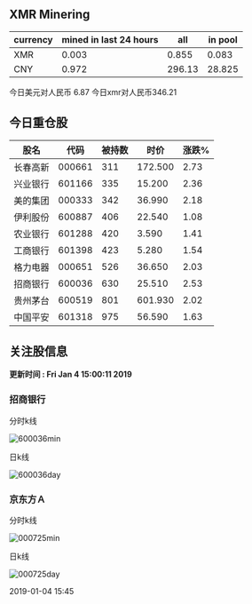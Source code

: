 ## XMR Minering

|currency|mined in last 24 hours|all|in pool|
|---|---|---|---|
|XMR|0.003|0.855|0.083|
|CNY|0.972|296.13|28.825|

今日美元对人民币 6.87	今日xmr对人民币346.21


## 今日重仓股 

|股名|代码|被持数|时价|涨跌%|
|---|---|---|---|---|
|长春高新|000661|311|172.500|2.73|
|兴业银行|601166|335|15.200|2.36|
|美的集团|000333|342|36.990|2.18|
|伊利股份|600887|406|22.540|1.08|
|农业银行|601288|420|3.590|1.41|
|工商银行|601398|423|5.280|1.54|
|格力电器|000651|526|36.650|2.03|
|招商银行|600036|630|25.510|2.53|
|贵州茅台|600519|801|601.930|2.02|
|中国平安|601318|975|56.590|1.63|

## 关注股信息
**更新时间 : Fri Jan  4 15:00:11 2019**
### 招商银行 
分时k线

![600036min](http://image.sinajs.cn/newchart/min/n/sh600036.gif)

日k线

![600036day](http://image.sinajs.cn/newchart/daily/n/sh600036.gif)

### 京东方Ａ 
分时k线

![000725min](http://image.sinajs.cn/newchart/min/n/sz000725.gif)

日k线

![000725day](http://image.sinajs.cn/newchart/daily/n/sz000725.gif)

2019-01-04 15:45